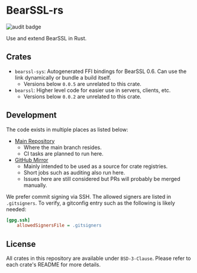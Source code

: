 # BearSSL-rs

![audit badge](https://github.com/aydinmercan/bearssl-rs/actions/workflows/audit.yml/badge.svg)

Use and extend BearSSL in Rust.

## Crates

* `bearssl-sys`: Autogenerated FFI bindings for BearSSL 0.6. Can use the link dynamically or bundle a build itself.
    * Versions below `0.0.5` are unrelated to this crate.
* `bearssl`: Higher level code for easier use in servers, clients, etc.
    * Versions below `0.0.2` are unrelated to this crate.

## Development

The code exists in multiple places as listed below:

* [Main Repository](https://gitea.treehouse.systems/jmercan/bearssl-rs)
    - Where the main branch resides.
    - CI tasks are planned to run here.
* [GitHub Mirror](https://github.com/aydinmercan/bearssl-rs)
    - Mainly intended to be used as a source for crate registries.
    - Short jobs such as auditing also run here.
    - Issues here are still considered but PRs will probably be merged manually.

We prefer commit signing via SSH. The allowed signers are listed in `.gitsigners`.
To verify, a gitconfig entry such as the following is likely needed:

```ini
[gpg.ssh]
    allowedSignersFile = .gitsigners
```

## License

All crates in this repository are available under `BSD-3-Clause`.
Please refer to each crate's README for more details.

